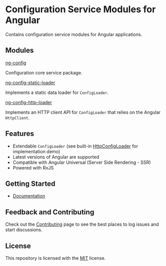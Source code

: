 # Configuration Service Modules for Angular

Contains configuration service modules for Angular applications.

## Modules

[ng-config](modules/ng-config)

Configuration core service package.

[ng-config-static-loader](modules/ng-config/static-loader)

Implements a static data loader for `ConfigLoader`.

[ng-config-http-loader](modules/ng-config/http-loader)

Implements an HTTP client API for `ConfigLoader` that relies on the Angular `HttpClient`.

## Features

* Extendable `ConfigLoader` (see built-in [HttpConfigLoader](https://github.com/DagonMetric/ng-config/blob/master/modules/ng-config/http-loader/src/http-config-loader.ts) for implementation demo)
* Latest versions of Angular are supported
* Compatible with Angular Universal (Server Side Rendering - SSR)
* Powered with RxJS

## Getting Started

* [Documentation](https://github.com/DagonMetric/ng-config/wiki)

## Feedback and Contributing

Check out the [Contributing](https://github.com/DagonMetric/ng-config/blob/master/CONTRIBUTING.md) page to see the best places to log issues and start discussions.

## License

This repository is licensed with the [MIT](https://github.com/DagonMetric/ng-config/blob/master/LICENSE) license.
